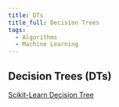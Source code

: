 ```yaml
---
title: DTs
title_full: Decision Trees
tags:
  - Algorithms
  - Machine Learning
---
```


## Decision Trees (DTs)

[Scikit-Learn Decision Tree](https://scikit-learn.org/stable/modules/tree.html)